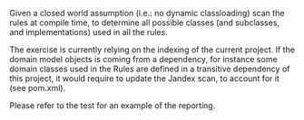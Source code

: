Given a closed world assumption (i.e.: no dynamic classloading)
scan the rules at compile time,
to determine all possible classes (and subclasses, and implementations) used in all the rules.

The exercise is currently relying on the indexing of the current project.
If the domain model objects is coming from a dependency,
for instance some domain classes used in the Rules are defined in a transitive dependency of this project,
it would require to update the Jandex scan, to account for it (see pom.xml).

Please refer to the test for an example of the reporting.
